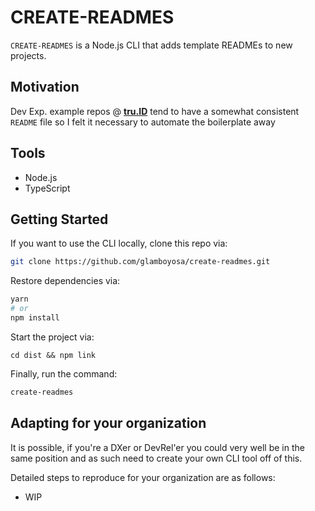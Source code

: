 # CREATE-READMES

`CREATE-READMES` is a Node.js CLI that adds template READMEs to new projects.

## Motivation

Dev Exp. example repos @ [**tru.ID**](https://tru.id) tend to have a somewhat consistent `README` file so I felt it necessary to automate the boilerplate away

## Tools

- Node.js
- TypeScript

## Getting Started

If you want to use the CLI locally, clone this repo via:

```bash
git clone https://github.com/glamboyosa/create-readmes.git
```

Restore dependencies via:

```bash
yarn
# or
npm install
```

Start the project via:

```
cd dist && npm link
```

Finally, run the command:

```bash
create-readmes
```

## Adapting for your organization

It is possible, if you're a DXer or DevRel'er you could very well be in the same position and as such need to create your own CLI tool off of this.

Detailed steps to reproduce for your organization are as follows:

- WIP
